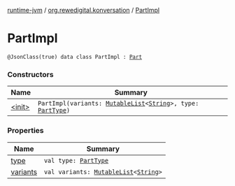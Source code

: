 [runtime-jvm](../../index.md) / [org.rewedigital.konversation](../index.md) / [PartImpl](./index.md)

# PartImpl

`@JsonClass(true) data class PartImpl : `[`Part`](../-part/index.md)

### Constructors

| Name | Summary |
|---|---|
| [&lt;init&gt;](-init-.md) | `PartImpl(variants: `[`MutableList`](https://kotlinlang.org/api/latest/jvm/stdlib/kotlin.collections/-mutable-list/index.html)`<`[`String`](https://kotlinlang.org/api/latest/jvm/stdlib/kotlin/-string/index.html)`>, type: `[`PartType`](../-part-type/index.md)`)` |

### Properties

| Name | Summary |
|---|---|
| [type](type.md) | `val type: `[`PartType`](../-part-type/index.md) |
| [variants](variants.md) | `val variants: `[`MutableList`](https://kotlinlang.org/api/latest/jvm/stdlib/kotlin.collections/-mutable-list/index.html)`<`[`String`](https://kotlinlang.org/api/latest/jvm/stdlib/kotlin/-string/index.html)`>` |
